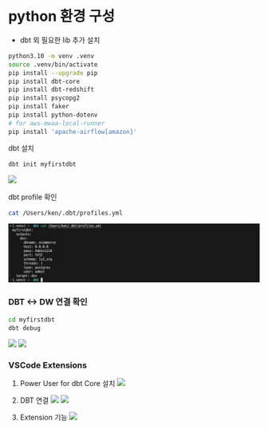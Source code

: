 # python 환경 구성
- dbt 외 필요한 lib 추가 설치
```bash
python3.10 -m venv .venv
source .venv/bin/activate
pip install --upgrade pip
pip install dbt-core
pip install dbt-redshift
pip install psycopg2
pip install faker
pip install python-dotenv
# for aws-mwaa-local-runner 
pip install 'apache-airflow[amazon]'
```

dbt 설치
```bash
dbt init myfirstdbt
``````
![](./img/2024-07-17-00-35-21.png)

dbt profile 확인
```bash
cat /Users/ken/.dbt/profiles.yml
```
![](./img/2024-07-17-00-35-50.png)

### DBT <-> DW 연결 확인
```bash
cd myfirstdbt
dbt debug
```
![](./img/./img/2024-07-16-23-08-38.png)
![](./img/./img/2024-07-16-23-08-51.png)

### VSCode Extensions
1. Power User for dbt Core 설치
   ![](./img/./img/2024-07-17-00-45-01.png)

2. DBT 연결
   ![](./img/./img/2024-07-17-09-00-15.png)
   ![](./img/./img/2024-07-17-09-01-05.png)

3. Extension 기능
   ![](./img/./img/2024-07-17-09-14-15.png)